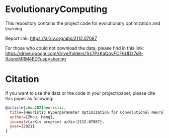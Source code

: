 # EvolutionaryComputing

This repository contains the project code for evolutionary optimization and learning

Report link: https://arxiv.org/abs/2112.07087

For those who could not download the data, please find in this link: https://drive.google.com/drive/folders/1rs7PzKaQqvFCF6UDz7sR-9JqpxMRM4ED?usp=sharing

# Citation

If you want to use the data or the code in your project/paper, please cite this paper as following:

```bibtex
@article{zhou2021heuristic,
  title={Heuristic Hyperparameter Optimization for Convolutional Neural Networks using Genetic Algorithm},
  author={Zhou, Meng},
  journal={arXiv preprint arXiv:2112.07087},
  year={2021}
}

```
